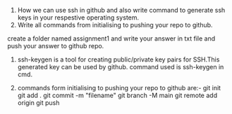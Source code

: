 1. How we can use ssh in github and also write command to generate ssh keys in your respestive operating system.
2. Write all commands from initialising to pushing your repo to github.

create a folder named assignment1 and write your answer in txt file and push your answer to github repo.

1. ssh-keygen is a tool for creating  public/private key pairs for SSH.This generated key can be used by github.
   command used is ssh-keygen in cmd.

2. commands form initialising to pushing your repo to github are:-
   git init
   git add .
   git commit -m "filename"
   git branch -M main
   git remote add origin
   git push